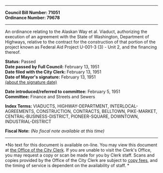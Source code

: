* * * * *  
  
**Council Bill Number: [](#h0)[](#h2)71051**   
**Ordinance Number: 79678**  
  
* * * * *  
  
An ordinance relating to the Alaskan Way et al. Viaduct, authorizing the execution of an agreement with the State of Washington, Department of Highways, relative to the contract for the construction of that portion of the project known as Federal Aid Project U-001-3 (3) - Unit 2, and the financing thereof.  
  
**Status:** Passed   
**Date passed by Full Council:** February 13, 1951   
**Date filed with the City Clerk:** February 13, 1951   
**Date of Mayor's signature:** February 13, 1951   
[(about the signature date)](/~public/approvaldate.htm)   
  
  
**Date introduced/referred to committee:** February 5, 1951   
**Committee:** Finance and Streets and Sewers   
  
**Index Terms:** VIADUCTS, HIGHWAY-DEPARTMENT, INTERLOCAL-AGREEMENTS, CONSTRUCTION, CONTRACTS, BELLTOWN, PIKE-MARKET, CENTRAL-BUSINESS-DISTRICT, PIONEER-SQUARE, DOWNTOWN, INDUSTRIAL-DISTRICT  
  
**Fiscal Note:** *(No fiscal note available at this time)*  
  
* * * * *  
  
*No text for this document is available on-line. You may view this document at [the Office of the City Clerk](http://www.seattle.gov/leg/clerk/contactUs.htm). If you are unable to visit the Clerk's Office, you may request a copy or scan be made for you by Clerk staff. Scans and copies provided by the Office of the City Clerk are subject to [copy fees](http://clerk.seattle.gov/~public/clerkfees.htm), and the timing of service is dependent on the availability of staff. *  
  
  
